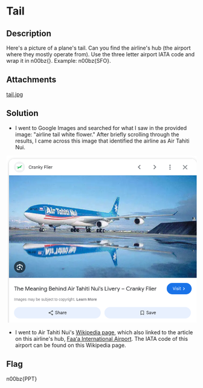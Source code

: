 # Tail

## Description

Here's a picture of a plane's tail. Can you find the airline's hub (the airport where they mostly
operate from). Use the three letter airport IATA code and wrap it in n00bz{}. Example: n00bz{SFO}.

## Attachments

[tail.jpg](attachments/tail.jpg)

## Solution

- I went to Google Images and searched for what I saw in the provided image: "airline tail
white flower." After briefly scrolling through the results, I came across this image that
identified the airline as Air Tahiti Nui.

![Google Image result](search-result.png)

- I went to Air Tahiti Nui's [Wikipedia page](https://en.wikipedia.org/wiki/Air_Tahiti_Nui),
which also linked to the article on this airline's hub,
[Faaʻa International Airport](https://en.wikipedia.org/wiki/Faa%CA%BBa_International_Airport). The
IATA code of this airport can be found on this Wikipedia page.

## Flag

n00bz{PPT}
